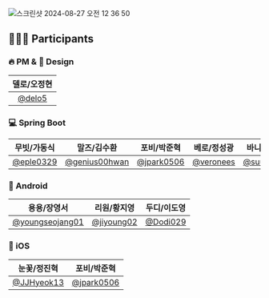 ![스크린샷 2024-08-27 오전 12 36 50](https://github.com/user-attachments/assets/9ba5f580-6273-47bd-b4e4-8fb41fe94436)

## 🧑🏻‍💻 Participants

### 🔥 PM & 🎨 Design
|델로/오정현|
|:----:|
|<a href="https://github.com/delo5">@delo5</a>|

### 💻 Spring Boot
|무빗/가동식|말즈/김수환|포비/박준혁|베로/정성광|바니/최수빈|
|:----:|:----:|:----:|:----:|:----:|
|<a href="https://github.com/eple0329">@eple0329</a>|<a href="https://github.com/genius00hwan">@genius00hwan</a>|<a href="https://github.com/jpark0506">@jpark0506</a>|<a href="https://github.com/veronees">@veronees</a>|<a href="https://github.com/suuu0719">@suuu0719</a>|

### 📱 Android
|용용/장영서|리원/황지영|두디/이도영|
|:----:|:----:|:----:|
|<a href="https://github.com/youngseojang01">@youngseojang01</a>|<a href="https://github.com/jiyoung02">@jiyoung02</a>|<a href="https://github.com/Dodi029">@Dodi029</a>|

### 🍎 iOS
|눈꽃/정진혁|포비/박준혁|
|:----:|:----:|
|<a href="https://github.com/JJHyeok13">@JJHyeok13</a>|<a href="https://github.com/jpark0506">@jpark0506</a>|
